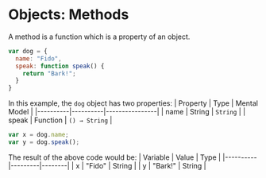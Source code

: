 # Objects: Methods

A method is a function which is a property of an object.

```js
var dog = {
  name: "Fido",
  speak: function speak() {
    return "Bark!";
  }
}
```

In this example, the `dog` object has two properties:
| Property | Type     | Mental Model   |
|----------|----------|----------------|
| name     | String   | `String`       |
| speak    | Function | `() → String`  |

```js
var x = dog.name;
var y = dog.speak();
```

The result of the above code would be:
| Variable | Value   | Type   |
|----------|---------|--------|
| x        | "Fido"  | String |
| y        | "Bark!" | String |
